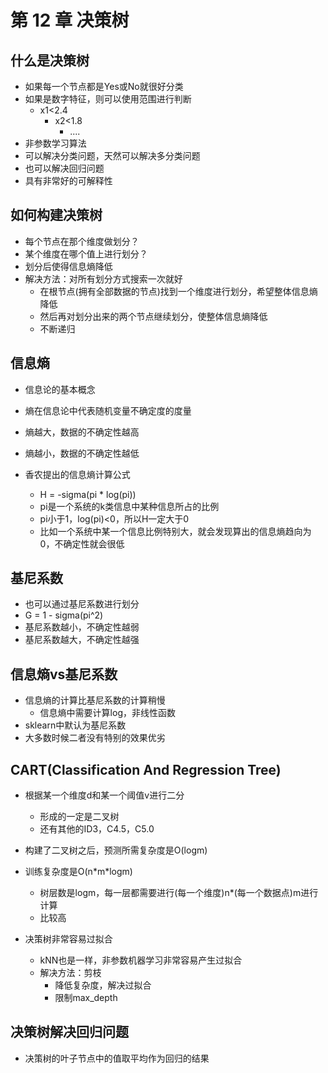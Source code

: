 # 第 12 章 决策树

## 什么是决策树

- 如果每一个节点都是Yes或No就很好分类
- 如果是数字特征，则可以使用范围进行判断
  - x1<2.4
    - x2<1.8
      - ....
- 非参数学习算法
- 可以解决分类问题，天然可以解决多分类问题
- 也可以解决回归问题
- 具有非常好的可解释性

## 如何构建决策树

- 每个节点在那个维度做划分？
- 某个维度在哪个值上进行划分？
- 划分后使得信息熵降低
- 解决方法：对所有划分方式搜索一次就好
  - 在根节点(拥有全部数据的节点)找到一个维度进行划分，希望整体信息熵降低
  - 然后再对划分出来的两个节点继续划分，使整体信息熵降低
  - 不断递归

## 信息熵

- 信息论的基本概念
- 熵在信息论中代表随机变量不确定度的度量
- 熵越大，数据的不确定性越高
- 熵越小，数据的不确定性越低

- 香农提出的信息熵计算公式
  - H = -sigma(pi \* log(pi))
  - pi是一个系统的k类信息中某种信息所占的比例
  - pi小于1，log(pi)<0，所以H一定大于0
  - 比如一个系统中某一个信息比例特别大，就会发现算出的信息熵趋向为0，不确定性就会很低

## 基尼系数

- 也可以通过基尼系数进行划分
- G = 1 - sigma(pi^2)
- 基尼系数越小，不确定性越弱
- 基尼系数越大，不确定性越强

## 信息熵vs基尼系数

- 信息熵的计算比基尼系数的计算稍慢
  - 信息熵中需要计算log，非线性函数
- sklearn中默认为基尼系数
- 大多数时候二者没有特别的效果优劣

## CART(Classification And Regression Tree)

- 根据某一个维度d和某一个阈值v进行二分
  - 形成的一定是二叉树
  - 还有其他的ID3，C4.5，C5.0

- 构建了二叉树之后，预测所需复杂度是O(logm)
- 训练复杂度是O(n\*m\*logm)
  - 树层数是logm，每一层都需要进行(每一个维度)n\*(每一个数据点)m进行计算
  - 比较高
- 决策树非常容易过拟合
  - kNN也是一样，非参数机器学习非常容易产生过拟合
  - 解决方法：剪枝
    - 降低复杂度，解决过拟合
    - 限制max_depth

## 决策树解决回归问题

- 决策树的叶子节点中的值取平均作为回归的结果




